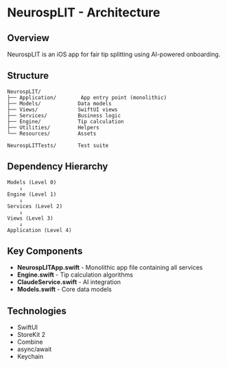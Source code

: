 # NeurospLIT - Architecture

## Overview

NeurospLIT is an iOS app for fair tip splitting using AI-powered onboarding.

## Structure

```
NeurospLIT/
├── Application/        App entry point (monolithic)
├── Models/            Data models
├── Views/             SwiftUI views
├── Services/          Business logic
├── Engine/            Tip calculation
├── Utilities/         Helpers
└── Resources/         Assets

NeurospLITTests/       Test suite
```

## Dependency Hierarchy

```
Models (Level 0)
    ↓
Engine (Level 1)
    ↓
Services (Level 2)
    ↓
Views (Level 3)
    ↓
Application (Level 4)
```

## Key Components

- **NeurospLITApp.swift** - Monolithic app file containing all services
- **Engine.swift** - Tip calculation algorithms
- **ClaudeService.swift** - AI integration
- **Models.swift** - Core data models

## Technologies

- SwiftUI
- StoreKit 2
- Combine
- async/await
- Keychain

